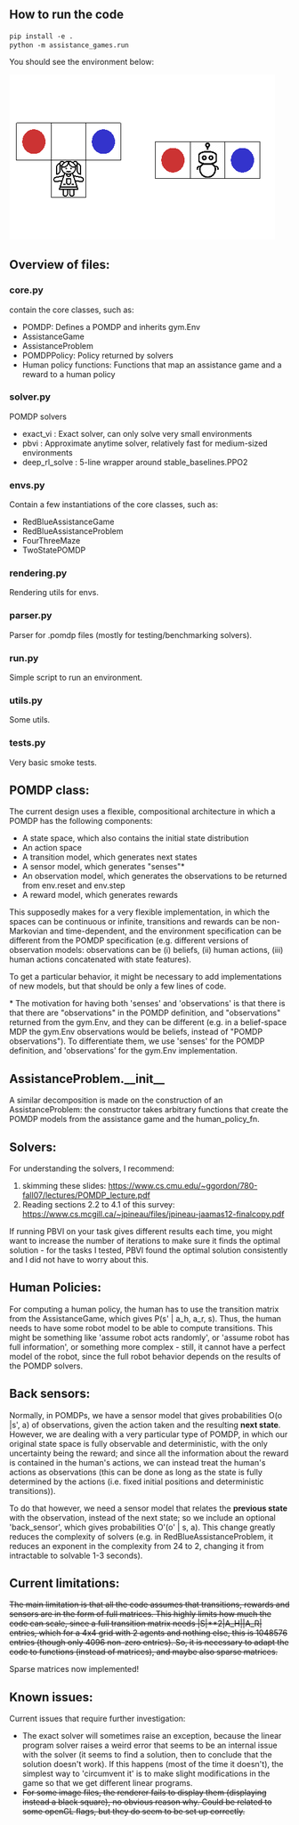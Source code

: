 ## How to run the code

```
pip install -e .
python -m assistance_games.run
```

You should see the environment below:

![RedBlueAssistanceProblem](docs/redblue1.gif)


## Overview of files:

### core.py
contain the core classes, such as:
  * POMDP: Defines a POMDP and inherits gym.Env
  * AssistanceGame
  * AssistanceProblem
  * POMDPPolicy: Policy returned by solvers
  * Human policy functions: Functions that map an assistance game and a reward to a human policy
### solver.py
POMDP solvers
  * exact\_vi : Exact solver, can only solve very small environments
  * pbvi : Approximate anytime solver, relatively fast for medium-sized environments
  * deep\_rl\_solve : 5-line wrapper around stable\_baselines.PPO2
### envs.py
Contain a few instantiations of the core classes, such as:
  * RedBlueAssistanceGame
  * RedBlueAssistanceProblem
  * FourThreeMaze
  * TwoStatePOMDP
### rendering.py
Rendering utils for envs.
### parser.py
Parser for .pomdp files (mostly for testing/benchmarking solvers).
### run.py
Simple script to run an environment.
### utils.py
Some utils.
### tests.py
Very basic smoke tests.

## POMDP class:

The current design uses a flexible, compositional architecture in which a POMDP has the following components:
- A state space, which also contains the initial state distribution
- An action space
- A transition model, which generates next states
- A sensor model, which generates "senses"\*
- An observation model, which generates the observations to be returned from env.reset and env.step
- A reward model, which generates rewards

This supposedly makes for a very flexible implementation, in which the spaces can be continuous or infinite, transitions and rewards can be non-Markovian and time-dependent, and the environment specification can be different from the POMDP specification (e.g. different versions of observation models: observations can be (i) beliefs, (ii) human actions, (iii) human actions concatenated with state features).

To get a particular behavior, it might be necessary to add implementations of new models, but that should be only a few lines of code.

\* The motivation for having both 'senses' and 'observations' is that there is that there are "observations" in the POMDP definition, and "observations" returned from the gym.Env, and they can be different (e.g. in a belief-space MDP the gym.Env observations would be beliefs, instead of "POMDP observations"). To differentiate them, we use 'senses' for the POMDP definition, and 'observations' for the gym.Env implementation.

## AssistanceProblem.\_\_init\_\_

A similar decomposition is made on the construction of an AssistanceProblem: the constructor takes arbitrary functions that create the POMDP models from the assistance game and the human\_policy\_fn.

## Solvers:
For understanding the solvers, I recommend:
1.  skimming these slides: https://www.cs.cmu.edu/~ggordon/780-fall07/lectures/POMDP_lecture.pdf
2.  Reading sections 2.2 to 4.1 of this survey: https://www.cs.mcgill.ca/~jpineau/files/jpineau-jaamas12-finalcopy.pdf

If running PBVI on your task gives different results each time, you might want to increase the number of iterations to make sure it finds the optimal solution - for the tasks I tested, PBVI found the optimal solution consistently and I did not have to worry about this.

## Human Policies:

For computing a human policy, the human has to use the transition matrix from the AssistanceGame, which gives P(s' | a\_h, a\_r, s). Thus, the human needs to have some robot model to be able to compute transitions. This might be something like 'assume robot acts randomly', or 'assume robot has full information', or something more complex - still, it cannot have a perfect model of the robot, since the full robot behavior depends on the results of the POMDP solvers.

## Back sensors:

Normally, in POMDPs, we have a sensor model that gives probabilities O(o |s', a) of observations, given the action taken and the resulting **next state**. However, we are dealing with a very particular type of POMDP, in which our original state space is fully observable and deterministic, with the only uncertainty being the reward; and since all the information about the reward is contained in the human's actions, we can instead treat the human's actions as observations (this can be done as long as the state is fully determined by the actions (i.e. fixed initial positions and deterministic transitions)).

To do that however, we need a sensor model that relates the **previous state** with the observation, instead of the next state; so we include an optional 'back\_sensor', which gives probabilities O'(o' | s, a). This change greatly reduces the complexity of solvers (e.g. in RedBlueAssistanceProblem, it reduces an exponent in the complexity from 24 to 2, changing it from intractable to solvable 1-3 seconds).


## Current limitations:

~~The main limitation is that all the code assumes that transitions, rewards and sensors are in the form of full matrices. This highly limits how much the code can scale, since a full transition matrix needs |S|\*\*2|A\_H||A\_R| entries, which for a 4x4 grid with 2 agents and nothing else, this is 1048576 entries (though only 4096 non-zero entries). So, it is necessary to adapt the code to functions (instead of matrices), and maybe also sparse matrices.~~

Sparse matrices now implemented!


## Known issues:

Current issues that require further investigation:
  * The exact solver will sometimes raise an exception, because the linear program solver raises a weird error that seems to be an internal issue with the solver (it seems to find a solution, then to conclude that the solution doesn't work). If this happens (most of the time it doesn't), the simplest way to 'circumvent it' is to make slight modifications in the game so that we get different linear programs.
  * ~~For some image files, the renderer fails to display them (displaying instead a black square), no obvious reason why. Could be related to some openGL flags, but they do seem to be set up correctly.~~

